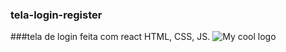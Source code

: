 ### tela-login-register
###tela de login feita com react HTML, CSS, JS.
<img src="/assets/teladelogin" alt="My cool logo"/>

